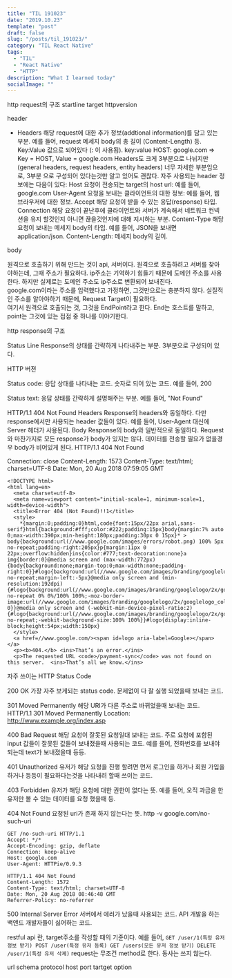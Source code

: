 ```yaml
---
title: "TIL 191023"
date: "2019.10.23"
template: "post"
draft: false
slug: "/posts/til_191023/"
category: "TIL React Native"
tags:
  - "TIL"
  - "React Native"
  - "HTTP"
description: "What I learned today"
socialImage: ""
---
```


http request의 구조
startline target httpversion

header

- Headers
  해당 request에 대한 추가 정보(addtional information)를 담고 있는 부분.
  예를 들어, request 메세지 body의 총 길이 (Content-Length) 등.
  Key:Value 값으로 되어있다 (: 이 사용됨).
  key:value
  HOST: google.com => Key = HOST, Value = google.com
  Headers도 크게 3부분으로 나뉘지만(general headers, request headers, entity headers) 너무 자세한 부분임으로, 3부분 으로 구성되어 있다는것만 알고 있어도 괜찮다.
  자주 사용되는 header 정보에는 다음이 있다:
  Host
  요청이 전송되는 target의 host url: 예를 들어, google.com
  User-Agent
  요청을 보내는 클라이언트의 대한 정보: 예를 들어, 웹브라우저에 대한 정보.
  Accept
  해당 요청이 받을 수 있는 응답(response) 타입.
  Connection
  해당 요청이 끝난후에 클라이언트와 서버가 계속해서 네트워크 컨넥션을 유지 할것인지 아니면 끊을것인지에 대해 지시하는 부분.
  Content-Type
  해당 요청이 보내는 메세지 body의 타입. 예를 들어, JSON을 보내면 application/json.
  Content-Length:
  메세지 body의 길이.

body

원격으로 호출하기 위해 만드는 것이 api, 서버이다. 원격으로 호출하려고 서버를 찾아야하는데, 그때 주소가 필요하다. ip주소는 기억하기 힘들기 때문에 도메인 주소를 사용한다. 하지만 실제로는 도메인 주소도 ip주소로 변환되어 보내진다.  
google.com이라는 주소를 입력했다고 가정하면, 그것만으로는 충분하지 않다. 실질적인 주소를 알아야하기 때문에, Request Target이 필요하다.  
여기서 원격으로 호출되는 것, 그것을 EndPoint라고 한다. End는 호스트를 말하고, point는 그것에 있는 접점 중 하나를 이야기한다.

http response의 구조

Status Line
Response의 상태를 간략하게 나타내주는 부분.
3부분으로 구성되어 있다.

HTTP 버젼

Status code: 응답 상태를 나타내는 코드. 숫자로 되어 있는 코드.
예를 들어, 200

Status text: 응답 상태를 간략하게 설명해주는 부분.
예를 들어, "Not Found"

HTTP/1.1 404 Not Found
Headers
Response의 headers와 동일하다.
다만 response에서만 사용되는 header 값들이 있다.
예를 들어, User-Agent 대신에 Server 헤더가 사용된다.
Body
Response의 body와 일반적으로 동일하다.
Request와 마찬가지로 모든 response가 body가 있지는 않다. 데이터를 전송할 필요가 없을경우 body가 비어있게 된다.
HTTP/1.1 404 Not Found

Connection: close
Content-Length: 1573
Content-Type: text/html; charset=UTF-8
Date: Mon, 20 Aug 2018 07:59:05 GMT

```
<!DOCTYPE html>
<html lang=en>
  <meta charset=utf-8>
  <meta name=viewport content="initial-scale=1, minimum-scale=1, width=device-width">
  <title>Error 404 (Not Found)!!1</title>
  <style>
    *{margin:0;padding:0}html,code{font:15px/22px arial,sans-serif}html{background:#fff;color:#222;padding:15px}body{margin:7% auto 0;max-width:390px;min-height:180px;padding:30px 0 15px}* > body{background:url(//www.google.com/images/errors/robot.png) 100% 5px no-repeat;padding-right:205px}p{margin:11px 0 22px;overflow:hidden}ins{color:#777;text-decoration:none}a img{border:0}@media screen and (max-width:772px){body{background:none;margin-top:0;max-width:none;padding-right:0}}#logo{background:url(//www.google.com/images/branding/googlelogo/1x/googlelogo_color_150x54dp.png) no-repeat;margin-left:-5px}@media only screen and (min-resolution:192dpi){#logo{background:url(//www.google.com/images/branding/googlelogo/2x/googlelogo_color_150x54dp.png) no-repeat 0% 0%/100% 100%;-moz-border-image:url(//www.google.com/images/branding/googlelogo/2x/googlelogo_color_150x54dp.png) 0}}@media only screen and (-webkit-min-device-pixel-ratio:2){#logo{background:url(//www.google.com/images/branding/googlelogo/2x/googlelogo_color_150x54dp.png) no-repeat;-webkit-background-size:100% 100%}}#logo{display:inline-block;height:54px;width:150px}
  </style>
  <a href=//www.google.com/><span id=logo aria-label=Google></span></a>
  <p><b>404.</b> <ins>That’s an error.</ins>
  <p>The requested URL <code>/payment-sync</code> was not found on this server.  <ins>That’s all we know.</ins>
```

자주 쓰이는 HTTP Status Code

200 OK
가장 자주 보게되는 status code.
문제없이 다 잘 실행 되었을때 보내는 코드.

301 Moved Permanently
해당 URI가 다른 주소로 바뀌었을때 보내는 코드.
HTTP/1.1 301 Moved Permanently
Location: http://www.example.org/index.asp

400 Bad Request
해당 요청이 잘못된 요청일대 보내는 코드.
주로 요청에 포함된 input 값들이 잘못된 값들이 보내졌을때 사용되는 코드.
예를 들어, 전화번호를 보내야 되는데 text가 보내졌을때 등등.

401 Unauthorized
유저가 해당 요청을 진행 할려면 먼저 로그인을 하거나 회원 가입을 하거나 등등이 필요하다는것을 나타내려 할때 쓰이는 코드.

403 Forbidden
유저가 해당 요청에 대한 권한이 없다는 뜻.
예를 들어, 오직 과금을 한 유저만 볼 수 있는 데이터를 요청 했을때 등.

404 Not Found
요청된 uri가 존재 하지 않는다는 뜻.
http -v google.com/no-such-uri

```
GET /no-such-uri HTTP/1.1
Accept: */*
Accept-Encoding: gzip, deflate
Connection: keep-alive
Host: google.com
User-Agent: HTTPie/0.9.3

HTTP/1.1 404 Not Found
Content-Length: 1572
Content-Type: text/html; charset=UTF-8
Date: Mon, 20 Aug 2018 08:46:48 GMT
Referrer-Policy: no-referrer
```

500 Internal Server Error
서버에서 에러가 났을때 사용되는 코드.
API 개발을 하는 백앤드 개발자들이 싫어하는 코드.

restful api 란, target주소를 작성할 때의 기준이다. 예를 들어,
`GET /user/1(특정 유저 정보 받기) POST /user(특정 유저 등록) GET /users(모든 유저 정보 받기) DELETE /user/1(특정 유저 삭제)`
request는 무조건 method로 한다. 동사는 쓰지 않는다.

url schema protocol host port tartget option
